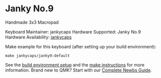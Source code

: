 # Janky No.9

Handmade 3x3 Macropad

Keyboard Maintainer: jankycaps 
Hardware Supported: Janky No.9
Hardware Availability: [jankycaps](https://anky.studio/)

Make example for this keyboard (after setting up your build environment):

    make jankycaps/janky9:default

See the [build environment setup](https://docs.qmk.fm/#/getting_started_build_tools) and the [make instructions](https://docs.qmk.fm/#/getting_started_make_guide) for more information. Brand new to QMK? Start with our [Complete Newbs Guide](https://docs.qmk.fm/#/newbs).
